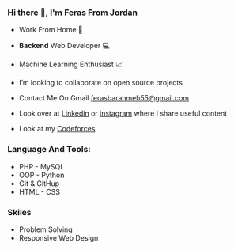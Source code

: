 ### Hi there 👋, I'm Feras From Jordan 

- Work From Home :house_with_garden:
- **Backend** Web Developer :computer:
- Machine Learning Enthusiast :chart_with_upwards_trend:
- I’m looking to collaborate on open source projects 
- Contact Me On Gmail <ferasbarahmeh55@gmail.com>

- Look over at [Linkedin](https://www.linkedin.com/in/feras-barahmeh/) or [instagram](https://www.instagram.com/feras.barahmeh/) where I share useful content
- Look at my [Codeforces](https://codeforces.com/profile/Feras.Barahmeh)

### Language And Tools:
  - PHP - MySQL
  - OOP - Python
  - Git & GitHup
  - HTML - CSS

### Skiles
  - Problem Solving
  - Responsive Web Design
